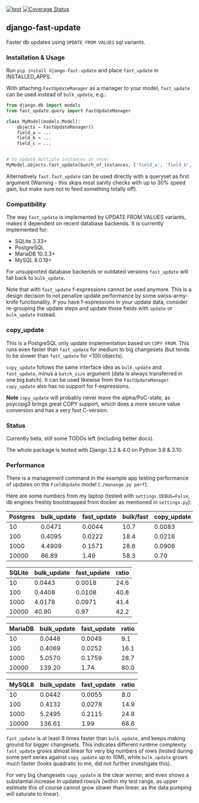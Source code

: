 [![test](https://github.com/netzkolchose/django-fast-update/actions/workflows/django.yml/badge.svg?branch=master)](https://github.com/netzkolchose/django-fast-update/actions/workflows/django.yml)
[![Coverage Status](https://coveralls.io/repos/github/netzkolchose/django-fast-update/badge.svg?branch=master)](https://coveralls.io/github/netzkolchose/django-fast-update?branch=master)


## django-fast-update ##

Faster db updates using `UPDATE FROM VALUES` sql variants.

### Installation & Usage ###

Run `pip install django-fast-update` and place `fast_update` in INSTALLED_APPS.

With attaching `FastUpdateManager` as a manager to your model, `fast_update`
can be used instead of `bulk_update`, e.g.:

```python
from django.db import models
from fast_update.query import FastUpdateManager

class MyModel(models.Model):
    objects = FastUpdateManager()
    field_a = ...
    field_b = ...
    field_c = ...


# to update multiple instances at once:
MyModel.objects.fast_update(bunch_of_instances, ['field_a', 'field_b', 'field_c'])
```

Alternatively `fast.fast_update` can be used directly with a queryset as first argument
(Warning - this skips most sanity checks with up to 30% speed gain,
but make sure not to feed something totally off).


### Compatibility ###

The way `fast_update` is implemented by UPDATE FROM VALUES variants, makes it
dependent on recent database backends. It is currently implemented for:

- SQLite 3.33+
- PostgreSQL
- MariaDB 10.3.3+
- MySQL 8.0.19+

For unsupported database backends or outdated versions `fast_update` will fall back to `bulk_update`.

Note that with `fast_update` f-expressions cannot be used anymore.
This is a design decision to not penalize update performance by some swiss-army-knife functionality.
If you have f-expressions in your update data, consider re-grouping the update steps and update those
fields with `update` or `bulk_update` instead.


### copy_update ###

This is a PostgreSQL only update implementation based on `COPY FROM`. This runs even faster
than `fast_update` for medium to big changesets (but tends to be slower than `fast_update` for <100 objects).

`copy_update` follows the same interface idea as `bulk_update` and `fast_update`, minus a `batch_size`
argument (data is always transferred in one big batch). It can be used likewise from the `FastUpdateManager`.
`copy_update` also has no support for f-expressions.

**Note** `copy_update` will probably never leave the alpha/PoC-state, as psycopg3 brings great COPY support,
which does a more secure value conversion and has a very fast C-version.


### Status ###

Currently beta, still some TODOs left (including better docs).

The whole package is tested with Django 3.2 & 4.0 on Python 3.8 & 3.10.


### Performance ###

There is a management command in the example app testing performance of updates on the `FieldUpdate`
model (`./manange.py perf`).

Here are some numbers from my laptop (tested with `settings.DEBUG=False`,
db engines freshly bootstrapped from docker as mentioned in `settings.py`):


| Postgres | bulk_update | fast_update  | bulk/fast | copy_update | bulk/copy | fast/copy |
|----------|-------------|--------------|-----------|-------------|-----------|-----------|
| 10       | 0.0471      | 0.0044       | 10.7      | 0.0083      | 5.7       | 0.5       |
| 100      | 0.4095      | 0.0222       | 18.4      | 0.0216      | 18.9      | 1.0       |
| 1000     | 4.4909      | 0.1571       | 28.6      | 0.0906      | 49.6      | 1.7       |
| 10000    | 86.89       | 1.49         | 58.3      | 0.70        | 124.1     | 2.1       |

| SQLite | bulk_update | fast_update  | ratio |
|--------|-------------|--------------|-------|
| 10     | 0.0443      | 0.0018       | 24.6  |
| 100    | 0.4408      | 0.0108       | 40.8  |
| 1000   | 4.0178      | 0.0971       | 41.4  |
| 10000  | 40.90       | 0.97         | 42.2  |

| MariaDB | bulk_update | fast_update  | ratio |
|---------|-------------|--------------|-------|
| 10      | 0.0448      | 0.0049       | 9.1   |
| 100     | 0.4069      | 0.0252       | 16.1  |
| 1000    | 5.0570      | 0.1759       | 28.7  |
| 10000   | 139.20      | 1.74         | 80.0  |

| MySQL8 | bulk_update | fast_update  | ratio |
|--------|-------------|--------------|-------|
| 10     | 0.0442      | 0.0055       | 8.0   |
| 100    | 0.4132      | 0.0278       | 14.9  |
| 1000   | 5.2495      | 0.2115       | 24.8  |
| 10000  | 136.61      | 1.99         | 68.6  |


`fast_update` is at least 8 times faster than `bulk_update`, and keeps making ground for bigger changesets.
This indicates different runtime complexity. `fast_update` grows almost linear for very big numbers of rows
(tested during some perf series against `copy_update` up to 10M), while `bulk_update` grows much faster
(looks quadratic to me, did not further investigate this).

For very big changesets `copy_update` is the clear winner, and even shows a substantial increase in updated rows/s
(within my test range, as upper estimate this of course cannot grow slower than linear,
as the data pumping will saturate to linear).
